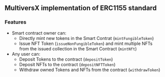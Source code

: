 ## MultiversX implementation of ERC1155 standard

### Features 
+ Smart contract owner can:
    + Directly mint new tokens in the Smart Contrat (```mintFungibleToken```)
    + Issue NFT Token (```issueNonFungibleToken```) and mint multiple NFTs from the issued collection in the Smart Contract (```mintNft```) 
+ Any user can:
    + Deposit Tokens to the contract (```depositToken```)
    + Deposit NFTs to the contract (```depositNFTToken```)
    + Withdraw owned Tokens and NFTs from the contract (```withdrawToken```)
